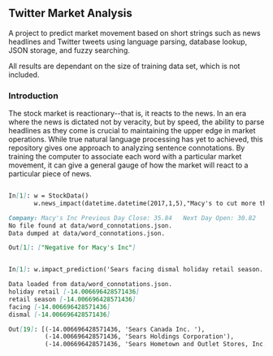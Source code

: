 ## Twitter Market Analysis

A project to predict market movement based on short strings such as news headlines and Twitter tweets using language parsing, database lookup, JSON storage, and fuzzy searching. 

All results are dependant on the size of training data set, which is not included.

### Introduction

The stock market is reactionary--that is, it reacts to the news. In an era where the news is dictated not by veracity, but by speed, the ability to parse headlines as they come is crucial to maintaining the upper edge in market operations. While true natural language processing has yet to achieved, this repository gives one approach to analyzing sentence connotations. By training the computer to associate each word with a particular market movement, it can give a general gauge of how the market will react to a particular piece of news. 

```markdown

In[1]: w = StockData()
       w.news_impact(datetime.datetime(2017,1,5),"Macy's to cut more than 10,000 jobs, close 68 stores")

```
```markdown
Company: Macy's Inc	Previous Day Close: 35.84	Next Day Open: 30.82	Net Change: -14.006696428571436
No file found at data/word_connotations.json.
Data dumped at data/word_connotations.json.

Out[1]: ["Negative for Macy's Inc"]
```

```markdown

In[1]: w.impact_prediction('Sears facing dismal holiday retail season.')

```
```markdown
Data loaded from data/word_connotations.json.
holiday retail [-14.006696428571436]
retail season [-14.006696428571436]
facing [-14.006696428571436]
dismal [-14.006696428571436]

Out[19]: [(-14.006696428571436, 'Sears Canada Inc. '),
          (-14.006696428571436, 'Sears Holdings Corporation'),
          (-14.006696428571436, 'Sears Hometown and Outlet Stores, Inc.')]
```
